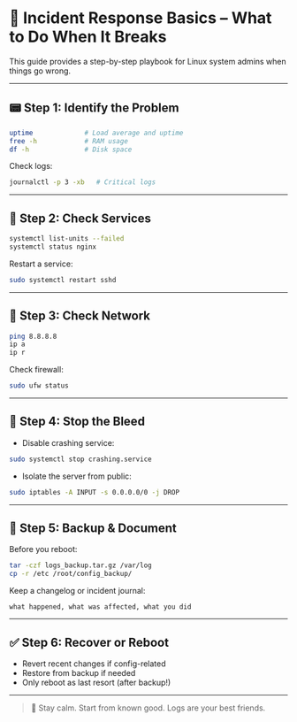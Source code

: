 # 🚨 Incident Response Basics – What to Do When It Breaks

This guide provides a step-by-step playbook for Linux system admins when things go wrong.

---

## 📟 Step 1: Identify the Problem
```bash
uptime             # Load average and uptime
free -h            # RAM usage
df -h              # Disk space
```
Check logs:
```bash
journalctl -p 3 -xb   # Critical logs
```

---

## 🔌 Step 2: Check Services
```bash
systemctl list-units --failed
systemctl status nginx
```
Restart a service:
```bash
sudo systemctl restart sshd
```

---

## 📡 Step 3: Check Network
```bash
ping 8.8.8.8
ip a
ip r
```
Check firewall:
```bash
sudo ufw status
```

---

## 🧱 Step 4: Stop the Bleed
- Disable crashing service:
```bash
sudo systemctl stop crashing.service
```
- Isolate the server from public:
```bash
sudo iptables -A INPUT -s 0.0.0.0/0 -j DROP
```

---

## 🧯 Step 5: Backup & Document
Before you reboot:
```bash
tar -czf logs_backup.tar.gz /var/log
cp -r /etc /root/config_backup/
```
Keep a changelog or incident journal:
```
what happened, what was affected, what you did
```

---

## ✅ Step 6: Recover or Reboot
- Revert recent changes if config-related
- Restore from backup if needed
- Only reboot as last resort (after backup!)

---

> 🧠 Stay calm. Start from known good. Logs are your best friends.
